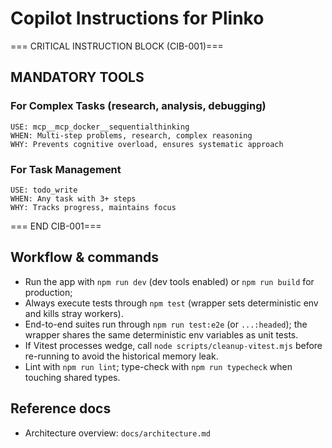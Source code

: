 # Copilot Instructions for Plinko

=== CRITICAL INSTRUCTION BLOCK (CIB-001)===

## MANDATORY TOOLS

### For Complex Tasks (research, analysis, debugging)

```
USE: mcp__mcp_docker__sequentialthinking
WHEN: Multi-step problems, research, complex reasoning
WHY: Prevents cognitive overload, ensures systematic approach
```

### For Task Management

```
USE: todo_write
WHEN: Any task with 3+ steps
WHY: Tracks progress, maintains focus
```

=== END CIB-001===

## Workflow & commands

- Run the app with `npm run dev` (dev tools enabled) or `npm run build` for production;
- Always execute tests through `npm test` (wrapper sets deterministic env and kills stray workers).
- End-to-end suites run through `npm run test:e2e` (or `...:headed`); the wrapper shares the same deterministic env variables as unit tests.
- If Vitest processes wedge, call `node scripts/cleanup-vitest.mjs` before re-running to avoid the historical memory leak.
- Lint with `npm run lint`; type-check with `npm run typecheck` when touching shared types.

## Reference docs

- Architecture overview: `docs/architecture.md`
